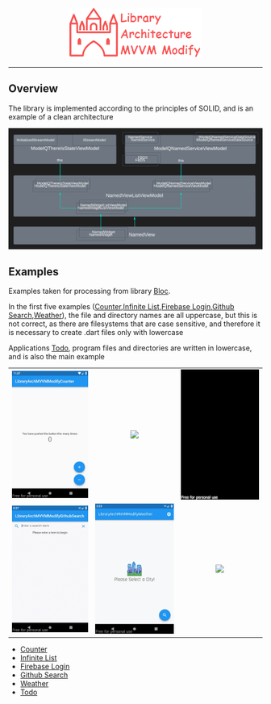 <p align="center">
<img src="https://raw.githubusercontent.com/antonpichka/library_architecture_mvvm_modify/main/assets/logo_library_architecture_mvvm_modify.png" alt="Logo Library Architecture MVVM Modify"/>
</p>

---

## Overview

The library is implemented according to the principles of SOLID, and is an example of a clean architecture

<p align="center"> 
<img src="https://raw.githubusercontent.com/antonpichka/library_architecture_mvvm_modify/main/assets/library_architecture_mvvm_modify.png" alt="Library Architecture MVVM Modify"/>
</p>

## Examples

Examples taken for processing from library <a href="https://github.com/felangel/bloc#examples">Bloc</a>.

In the first five examples (<a href="https://github.com/antonpichka/library_architecture_mvvm_modify/blob/main/examples/library_arch_mvvm_modify_counter">Counter</a>,<a href="https://github.com/antonpichka/library_architecture_mvvm_modify/blob/main/examples/library_arch_mvvm_modify_infinite_list">Infinite List</a>,<a href="https://github.com/antonpichka/library_architecture_mvvm_modify/blob/main/examples/library_arch_mvvm_modify_firebase_login">Firebase Login</a>,<a href="https://github.com/antonpichka/library_architecture_mvvm_modify/blob/main/examples/library_arch_mvvm_modify_github_search">Github Search</a>,<a href="https://github.com/antonpichka/library_architecture_mvvm_modify/blob/main/examples/library_arch_mvvm_modify_weather">Weather</a>), the file and directory names are all uppercase, but this is not correct, as there are filesystems that are case sensitive, and therefore it is necessary to create .dart files only with lowercase

Applications <a href="https://github.com/antonpichka/library_architecture_mvvm_modify/blob/main/packages/library_architecture_mvvm_modify/example">Todo</a>, program files and directories are written in lowercase, and is also the main example

<div style="text-align: center">
    <table>
        <tr>
            <td style="text-align: center">
                <img src="https://raw.githubusercontent.com/antonpichka/library_architecture_mvvm_modify/main/assets/counter.gif" width="200"/>
            </td>            
            <td style="text-align: center">
                <img src="https://raw.githubusercontent.com/antonpichka/library_architecture_mvvm_modify/main/assets/infinite_list.gif" width="200"/>
            </td>
            <td style="text-align: center">
                <img src="https://raw.githubusercontent.com/antonpichka/library_architecture_mvvm_modify/main/assets/firebase_login.gif" width="200"/>
            </td>
        </tr>
        <tr>
            <td style="text-align: center">
               <img src="https://raw.githubusercontent.com/antonpichka/library_architecture_mvvm_modify/main/assets/github_search.gif" width="200"/>
            </td>
            <td style="text-align: center">
               <img src="https://raw.githubusercontent.com/antonpichka/library_architecture_mvvm_modify/main/assets/weather.gif" width="200"/>
            </td>
            <td style="text-align: center">
               <img src="https://raw.githubusercontent.com/antonpichka/library_architecture_mvvm_modify/main/assets/todo.gif" width="200"/>
            </td>
        </tr>
    </table>
</div>

- <a href="https://github.com/antonpichka/library_architecture_mvvm_modify/blob/main/examples/library_arch_mvvm_modify_counter">Counter</a>
- <a href="https://github.com/antonpichka/library_architecture_mvvm_modify/blob/main/examples/library_arch_mvvm_modify_infinite_list">Infinite List</a>
- <a href="https://github.com/antonpichka/library_architecture_mvvm_modify/blob/main/examples/library_arch_mvvm_modify_firebase_login">Firebase Login</a>
- <a href="https://github.com/antonpichka/library_architecture_mvvm_modify/blob/main/examples/library_arch_mvvm_modify_github_search">Github Search</a>
- <a href="https://github.com/antonpichka/library_architecture_mvvm_modify/blob/main/examples/library_arch_mvvm_modify_weather">Weather</a>
- <a href="https://github.com/antonpichka/library_architecture_mvvm_modify/blob/main/packages/library_architecture_mvvm_modify/example">Todo</a>